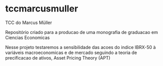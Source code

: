 # tccmarcusmuller
TCC do Marcus Müller

Repositório criado para a producao de uma monografia de graduacao em Ciencias Economicas

Nesse projeto testaremos a sensibilidade das acoes do indice IBRX-50 à variáveis macroeconomicas e de mercado seguindo a teoria de precificacao de ativos, Asset Pricing Theory (APT)
